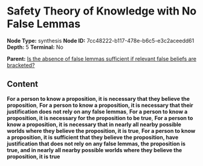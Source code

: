 # Safety Theory of Knowledge with No False Lemmas

**Node Type:** synthesis
**Node ID:** 7cc48222-b117-478e-b6c5-e3c2aceedd61
**Depth:** 5
**Terminal:** No

**Parent:** [Is the absence of false lemmas sufficient if relevant false beliefs are bracketed?](is-the-absence-of-false-lemmas-sufficient-if-relevant-false-beliefs-are-bracketed-antithesis-1371354f-0178-4f25-8ac6-9da3d4dcde88.md)

## Content

**For a person to know a proposition, it is necessary that they believe the proposition**, **For a person to know a proposition, it is necessary that their justification does not rely on any false lemmas**, **For a person to know a proposition, it is necessary for the proposition to be true**, **For a person to know a proposition, it is necessary that in nearly all nearby possible worlds where they believe the proposition, it is true**, **For a person to know a proposition, it is sufficient that they believe the proposition, have justification that does not rely on any false lemmas, the proposition is true, and in nearly all nearby possible worlds where they believe the proposition, it is true**
